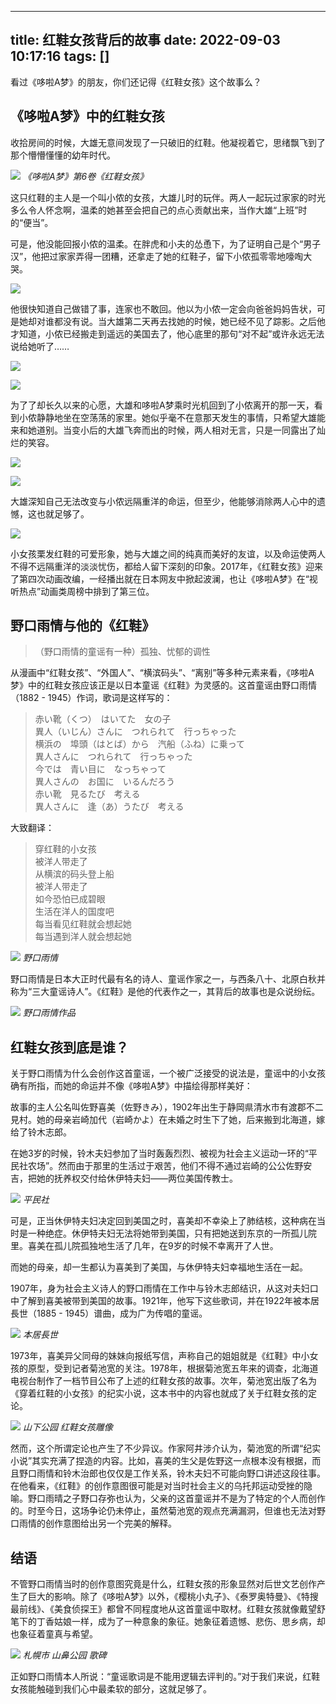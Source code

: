 
---
title: 红鞋女孩背后的故事
date: 2022-09-03 10:17:16
tags: []
---


看过《哆啦A梦》的朋友，你们还记得《红鞋女孩》这个故事么？

## **《哆啦A梦》中的红鞋女孩**

收拾房间的时候，大雄无意间发现了一只破旧的红鞋。他凝视着它，思绪飘飞到了那个懵懵懂懂的幼年时代。

![](https://pica.zhimg.com/80/v2-0401c7415af25784186ffb39c756f61b_1440w.jpg?source=d16d100b)
_《哆啦A梦》第6卷《红鞋女孩》_

这只红鞋的主人是一个叫小侬的女孩，大雄儿时的玩伴。两人一起玩过家家的时光多么令人怀念啊，温柔的她甚至会把自己的点心贡献出来，当作大雄“上班”时的“便当”。

可是，他没能回报小侬的温柔。在胖虎和小夫的怂恿下，为了证明自己是个“男子汉”，他把过家家弄得一团糟，还拿走了她的红鞋子，留下小侬孤零零地嚎啕大哭。

![](https://pic1.zhimg.com/80/v2-6dfdfec2eed18f43c5456bf34569cf48_1440w.jpg?source=d16d100b)

他很快知道自己做错了事，连家也不敢回。他以为小侬一定会向爸爸妈妈告状，可是她却对谁都没有说。当大雄第二天再去找她的时候，她已经不见了踪影。之后他才知道，小侬已经搬走到遥远的美国去了，他心底里的那句“对不起”或许永远无法说给她听了……

![](https://pic1.zhimg.com/80/v2-9adce976e4026775c183a407633029f8_1440w.jpg?source=d16d100b)

![](https://pic2.zhimg.com/80/v2-acb67a24a77c325fae6f0bde3c295262_1440w.jpg?source=d16d100b)

为了了却长久以来的心愿，大雄和哆啦A梦乘时光机回到了小侬离开的那一天，看到小侬静静地坐在空荡荡的家里。她似乎毫不在意那天发生的事情，只希望大雄能来和她道别。当变小后的大雄飞奔而出的时候，两人相对无言，只是一同露出了灿烂的笑容。

![](https://pica.zhimg.com/80/v2-51ec20aefa63bd42dc481988b8e12a9c_1440w.jpg?source=d16d100b)

![](https://picx.zhimg.com/80/v2-0dee0103f582185f444b6a053b370332_1440w.jpg?source=d16d100b)

大雄深知自己无法改变与小侬远隔重洋的命运，但至少，他能够消除两人心中的遗憾，这也就足够了。

![](https://pic3.zhimg.com/80/v2-f160f0f81f4a151c64fc0f99df1d3487_1440w.jpg?source=d16d100b)

小女孩栗发红鞋的可爱形象，她与大雄之间的纯真而美好的友谊，以及命运使两人不得不远隔重洋的淡淡忧伤，都给人留下深刻的印象。2017年，《红鞋女孩》迎来了第四次动画改编，一经播出就在日本网友中掀起波澜，也让《哆啦A梦》在“视听热点”动画类周榜中排到了第三位。

## 野口雨情与他的《红鞋》

> （野口雨情的童谣有一种）孤独、忧郁的调性

从漫画中“红鞋女孩”、“外国人”、“横滨码头”、“离别”等多种元素来看，《哆啦A梦》中的红鞋女孩应该正是以日本童谣《红鞋》为灵感的。这首童谣由野口雨情（1882 - 1945）作词，歌词是这样写的：

> 赤い靴（くつ）　はいてた　女の子  
> 異人（いじん）さんに　つれられて　行っちゃった  
> 横浜の　埠頭（はとば）から　汽船（ふね）に乗って  
> 異人さんに　つれられて　行っちゃった  
> 今では　青い目に　なっちゃって  
> 異人さんの　お国に　いるんだろう  
> 赤い靴　見るたび　考える  
> 異人さんに　逢（あ）うたび　考える

大致翻译：

> 穿红鞋的小女孩  
> 被洋人带走了  
> 从横滨的码头登上船  
> 被洋人带走了  
> 如今恐怕已成碧眼  
> 生活在洋人的国度吧  
> 每当看见红鞋就会想起她  
> 每当遇到洋人就会想起她

![](https://pic1.zhimg.com/80/v2-a142d4bcdd447d60c548d1bfe207b9b2_1440w.jpg?source=d16d100b)
_野口雨情_

野口雨情是日本大正时代最有名的诗人、童谣作家之一，与西条八十、北原白秋并称为“三大童谣诗人”。《红鞋》是他的代表作之一，其背后的故事也是众说纷纭。

![](https://pica.zhimg.com/80/v2-6941a4391f41f1a3d254affbf26733bf_1440w.jpg?source=d16d100b)
_野口雨情作品_

## 红鞋女孩到底是谁？

关于野口雨情为什么会创作这首童谣，一个被广泛接受的说法是，童谣中的小女孩确有所指，而她的命运并不像《哆啦A梦》中描绘得那样美好：

故事的主人公名叫佐野喜美（佐野きみ），1902年出生于静岡県清水市有渡郡不二見村。她的母亲岩崎加代（岩崎かよ）在未婚之时生下了她，后来搬到北海道，嫁给了铃木志郎。

在她3岁的时候，铃木夫妇参加了当时轰轰烈烈、被视为社会主义运动一环的“平民社农场”。然而由于那里的生活过于艰苦，他们不得不通过岩崎的公公佐野安吉，把她的抚养权交付给休伊特夫妇——两位美国传教士。

![](https://pic1.zhimg.com/80/v2-671d88432ffc364a082fb22e5837dec0_1440w.jpg?source=d16d100b)
_平民社_

可是，正当休伊特夫妇决定回到美国之时，喜美却不幸染上了肺结核，这种病在当时是一种绝症。休伊特夫妇无法将她带到美国，只有把她送到东京的一所孤儿院里。喜美在孤儿院孤独地生活了几年，在9岁的时候不幸离开了人世。

而她的母亲，却一生都认为喜美到了美国，与休伊特夫妇幸福地生活在一起。

1907年，身为社会主义诗人的野口雨情在工作中与铃木志郎结识，从这对夫妇口中了解到喜美被带到美国的故事。1921年，他写下这些歌词，并在1922年被本居長世（1885 - 1945）谱曲，成为广为传唱的童谣。

![](https://pica.zhimg.com/80/v2-26b58a6156eda91e8a0ef939b4676ad3_1440w.jpg?source=d16d100b)
_本居長世_

1973年，喜美异父同母的妹妹向报纸写信，声称自己的姐姐就是《红鞋》中小女孩的原型，受到记者菊池宽的关注。1978年，根据菊池宽五年来的调查，北海道电视台制作了一档节目公布了上述的红鞋女孩的故事。次年，菊池宽出版了名为《穿着红鞋的小女孩》的纪实小说，这本书中的内容也就成了关于红鞋女孩的定论。

![](https://pic3.zhimg.com/80/v2-ec845816b9327ff086d534123a05c241_1440w.jpg?source=d16d100b)
_山下公园 红鞋女孩雕像_

然而，这个所谓定论也产生了不少异议。作家阿井涉介认为，菊池宽的所谓“纪实小说”其实充满了捏造的内容。比如，喜美的生父是佐野这一点根本没有根据，而且野口雨情和铃木治郎也仅仅是工作关系，铃木夫妇不可能向野口讲述这段往事。在他看来，《红鞋》的创作意图很可能是对当时社会主义的乌托邦运动受挫的隐喻。野口雨晴之子野口存弥也认为，父亲的这首童谣并不是为了特定的个人而创作的。时至今日，这场争论仍未停止，虽然菊池宽的观点充满漏洞，但谁也无法对野口雨情的创作意图给出另一个完美的解释。

## 结语

不管野口雨情当时的创作意图究竟是什么，红鞋女孩的形象显然对后世文艺创作产生了巨大的影响。除了《哆啦A梦》以外，《樱桃小丸子》、《泰罗奥特曼》、《特搜最前线》、《美食侦探王》都曾不同程度地从这首童谣中取材。红鞋女孩就像戴望舒笔下的丁香姑娘一样，成为了一种意象的象征。她象征着遗憾、悲伤、思乡病，却也象征着童真与希望。

![](https://picx.zhimg.com/80/v2-921b66b6c5de5730694500070fec1195_1440w.jpg?source=d16d100b)
_札幌市 山鼻公园 歌碑_

正如野口雨情本人所说：“童谣歌词是不能用逻辑去评判的。”对于我们来说，红鞋女孩能触碰到我们心中最柔软的部分，这就足够了。